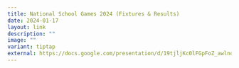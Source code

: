 ```yaml
---
title: National School Games 2024 (Fixtures & Results)
date: 2024-01-17
layout: link
description: ""
image: ""
variant: tiptap
external: https://docs.google.com/presentation/d/19tjljKc0lFGpFoZ_awlnovTfu9wwWBN5CEVrLN2ktmg/edit?usp=sharing
---
```

